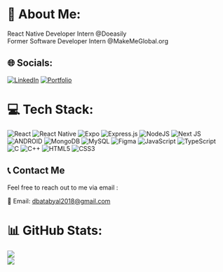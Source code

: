 # 💫 About Me:
React Native Developer Intern @Doeasily<br>Former Software Developer Intern @MakeMeGlobal.org<br>


## 🌐 Socials:
[![LinkedIn](https://img.shields.io/badge/LinkedIn-Connect%20with%20Me-blue?style=for-the-badge&logo=linkedin)](https://www.linkedin.com/in/debabrata-batabyal-a10303218/)
 [![Portfolio](https://img.shields.io/badge/Portfolio-View%20My%20Portfolio-blue?style=for-the-badge)](https://debabrata.onrender.com)

# 💻 Tech Stack:
![React](https://img.shields.io/badge/react-%2320232a.svg?style=flat&logo=react&logoColor=%2361DAFB) ![React Native](https://img.shields.io/badge/react_native-%2320232a.svg?style=flat&logo=react&logoColor=%2361DAFB) ![Expo](https://img.shields.io/badge/expo-1C1E24?style=flat&logo=expo&logoColor=#D04A37) ![Express.js](https://img.shields.io/badge/express.js-%23404d59.svg?style=flat&logo=express&logoColor=%2361DAFB) ![NodeJS](https://img.shields.io/badge/node.js-6DA55F?style=flat&logo=node.js&logoColor=white) ![Next JS](https://img.shields.io/badge/Next-black?style=flat&logo=next.js&logoColor=white) ![ANDROID](https://img.shields.io/badge/android-%2320232a.svg?style=flat&logo=android&logoColor=%a4c639) ![MongoDB](https://img.shields.io/badge/MongoDB-%234ea94b.svg?style=flat&logo=mongodb&logoColor=white) ![MySQL](https://img.shields.io/badge/mysql-%2300f.svg?style=flat&logo=mysql&logoColor=white) 	![Figma](https://img.shields.io/badge/figma-%23F24E1E.svg?style=flat&logo=figma&logoColor=white) ![JavaScript](https://img.shields.io/badge/javascript-%23323330.svg?style=flat&logo=javascript&logoColor=%23F7DF1E) ![TypeScript](https://img.shields.io/badge/typescript-%23007ACC.svg?style=flat&logo=typescript&logoColor=white) ![C](https://img.shields.io/badge/c-%2300599C.svg?style=flat&logo=c&logoColor=white) ![C++](https://img.shields.io/badge/c++-%2300599C.svg?style=flat&logo=c%2B%2B&logoColor=white) ![HTML5](https://img.shields.io/badge/html5-%23E34F26.svg?style=flat&logo=html5&logoColor=white) ![CSS3](https://img.shields.io/badge/css3-%231572B6.svg?style=flat&logo=css3&logoColor=white)

## 📞 Contact Me
Feel free to reach out to me via email :

📧 Email: dbatabyal2018@gmail.com

# 📊 GitHub Stats:
![](https://github-readme-streak-stats.herokuapp.com/?user=Kite2002&theme=tokyonight&hide_border=false)<br/>
![](https://github-readme-stats.vercel.app/api/top-langs/?username=Kite2002&theme=tokyonight&hide_border=false&include_all_commits=true&count_private=true&layout=compact)
